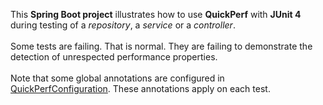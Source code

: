 This **Spring Boot project** illustrates how to use **QuickPerf** with **JUnit 4** during testing of a *repository*, a *service* or a *controller*.<br><br>
Some tests are failing. That is normal. They are failing to demonstrate the detection of unrespected performance properties.<br><br>
Note that some global annotations are configured in [QuickPerfConfiguration](src/test/java/org/quickperf/QuickPerfConfiguration.java). These annotations apply on each test.
